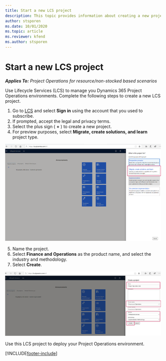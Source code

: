 ```yaml
---
title: Start a new LCS project
description: This topic provides information about creating a new project in LCS for your Project Operations environment.
author: stsporen
ms.date: 10/01/2020
ms.topic: article
ms.reviewer: kfend 
ms.author: stsporen
---
```


# Start a new LCS project

_**Applies To:** Project Operations for resource/non-stocked based scenarios_

Use Lifecycle Services (LCS) to manage you Dynamics 365 Project Operations environments. Complete the following steps to create a new LCS project.

1. Go to [LCS](https://lcs.dynamics.com/Logon/Index) and select **Sign in** using the account that you used to subscribe.
2. If prompted, accept the legal and privacy terms.
3. Select the plus sign ( **+** ) to create a new project.
4. For preview purposes, select **Migrate, create solutions, and learn** project type.

  ![Pick LCS project type](./media/create-lcs-1.png)

5. Name the project. 
6. Select **Finance and Operations** as the product name, and select the industry and methodology. 
7. Select **Create**.

![Create LCS project](./media/create-lcs-2.png)

Use this LCS project to deploy your Project Operations environment.



[!INCLUDE[footer-include](../includes/footer-banner.md)]